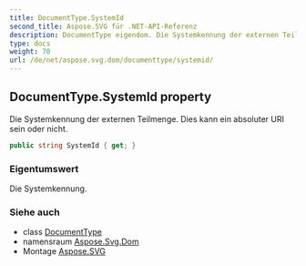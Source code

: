 ```yaml
---
title: DocumentType.SystemId
second_title: Aspose.SVG für .NET-API-Referenz
description: DocumentType eigendom. Die Systemkennung der externen Teilmenge. Dies kann ein absoluter URI sein oder nicht.
type: docs
weight: 70
url: /de/net/aspose.svg.dom/documenttype/systemid/
---
```

## DocumentType.SystemId property

Die Systemkennung der externen Teilmenge. Dies kann ein absoluter URI sein oder nicht.

```csharp
public string SystemId { get; }
```

### Eigentumswert

Die Systemkennung.

### Siehe auch

* class [DocumentType](../)
* namensraum [Aspose.Svg.Dom](../../documenttype/)
* Montage [Aspose.SVG](../../../)


